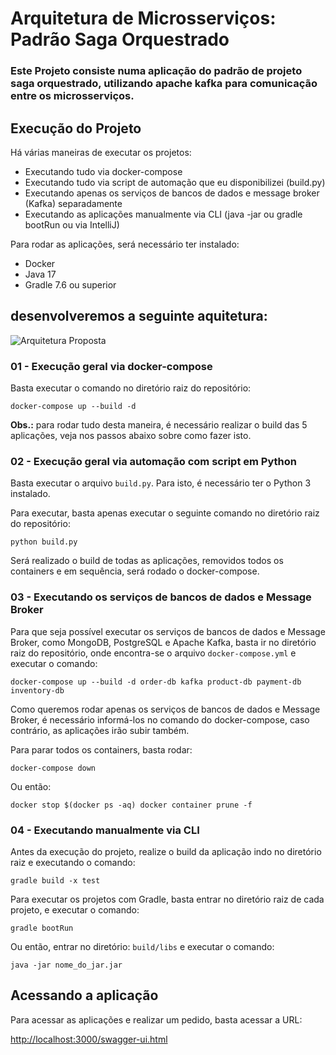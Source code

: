 <h1>Arquitetura de Microsserviços: Padrão Saga Orquestrado</h1>

<h3>Este Projeto consiste numa aplicação do padrão de projeto saga orquestrado, utilizando apache kafka para comunicação entre os microsserviços.</h3>

  <h2>Execução do Projeto</h2>


  <p>Há várias maneiras de executar os projetos:</p>
    <ul>
        <li>Executando tudo via docker-compose</li>
        <li>Executando tudo via script de automação que eu disponibilizei (build.py)</li>
        <li>Executando apenas os serviços de bancos de dados e message broker (Kafka) separadamente</li>
        <li>Executando as aplicações manualmente via CLI (java -jar ou gradle bootRun ou via IntelliJ)</li>
    </ul>

  <p>Para rodar as aplicações, será necessário ter instalado:</p>
    <ul>
        <li>Docker</li>
        <li>Java 17</li>
        <li>Gradle 7.6 ou superior</li>
    </ul>

  <h2>desenvolveremos a seguinte aquitetura:</h2>

  ![Arquitetura Proposta](https://github.com/user-attachments/assets/27243c82-f328-4945-be19-0de22fd85595)


   <h3>01 - Execução geral via docker-compose</h3>
   

  <p>Basta executar o comando no diretório raiz do repositório:</p>
    <pre><code>docker-compose up --build -d</code></pre>

   <p><strong>Obs.:</strong> para rodar tudo desta maneira, é necessário realizar o build das 5 aplicações, veja nos passos abaixo sobre como fazer isto.</p>

  <h3>02 - Execução geral via automação com script em Python</h3>


  <p>Basta executar o arquivo <code>build.py</code>. Para isto, é necessário ter o Python 3 instalado.</p>

   <p>Para executar, basta apenas executar o seguinte comando no diretório raiz do repositório:</p>
    <pre><code>python build.py</code></pre>

   <p>Será realizado o build de todas as aplicações, removidos todos os containers e em sequência, será rodado o docker-compose.</p>

   <h3>03 - Executando os serviços de bancos de dados e Message Broker</h3>
   

  <p>Para que seja possível executar os serviços de bancos de dados e Message Broker, como MongoDB, PostgreSQL e Apache Kafka, basta ir no diretório raiz do repositório, onde encontra-se o arquivo <code>docker-compose.yml</code> e executar o comando:</p>
    <pre><code>docker-compose up --build -d order-db kafka product-db payment-db inventory-db</code></pre>

  <p>Como queremos rodar apenas os serviços de bancos de dados e Message Broker, é necessário informá-los no comando do docker-compose, caso contrário, as aplicações irão subir também.</p>

  <p>Para parar todos os containers, basta rodar:</p>
    <pre><code>docker-compose down</code></pre>

  <p>Ou então:</p>
    <pre><code>docker stop $(docker ps -aq) docker container prune -f</code></pre>

   <h3>04 - Executando manualmente via CLI</h3>


  <p>Antes da execução do projeto, realize o build da aplicação indo no diretório raiz e executando o comando:</p>
    <pre><code>gradle build -x test</code></pre>

  <p>Para executar os projetos com Gradle, basta entrar no diretório raiz de cada projeto, e executar o comando:</p>
    <pre><code>gradle bootRun</code></pre>

   <p>Ou então, entrar no diretório: <code>build/libs</code> e executar o comando:</p>
    <pre><code>java -jar nome_do_jar.jar</code></pre>

  <h2>Acessando a aplicação</h2>


   <p>Para acessar as aplicações e realizar um pedido, basta acessar a URL:</p>
    <p><a href="http://localhost:3000/swagger-ui.html">http://localhost:3000/swagger-ui.html</a></p>
